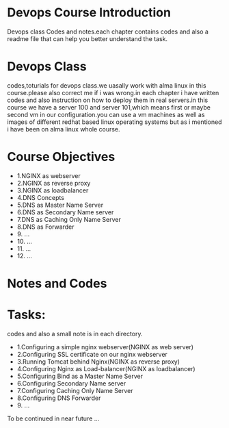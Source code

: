 # Devops Course Introduction
Devops class Codes and notes.each chapter contains codes and also a readme file that can help you better understand the task.
<h1>Devops Class</h1>
<p>codes,toturials for devops class.we uasally work with alma linux in this course.please also correct me if i was wrong.in each chapter i have written codes and also instruction on how to deploy them in real servers.in this course we have a server 100 and server 101,which means first or maybe second vm in our configuration.you can use a vm machines as well as images of different redhat based linux operating systems but as i mentioned i have been on alma linux whole course.</p>

# Course Objectives
<ul>
<li>1.NGINX as webserver</li>
<li>2.NGINX as reverse proxy</li>
<li>3.NGINX as loadbalancer</li>
<li>4.DNS Concepts</li>
<li>5.DNS as Master Name Server</li>
<li>6.DNS as Secondary Name server</li>
<li>7.DNS as Caching Only Name Server</li>
<li>8.DNS as Forwarder</li>
<li>9. ...</li>
<li>10. ...</li>
<li>11. ...</li>
<li>12. ...</li>

</ul>

# Notes and Codes
<h1>Tasks:</h1>
<p>codes and also a small note is in each directory.</p>
<ul>
<li>1.Configuring a simple nginx webserver(NGINX as web server)</li>
<li>2.Configuring SSL certificate on our nginx webserver</li>
<li>3.Running Tomcat behind Nginx(NGINX as reverse proxy)</li>
<li>4.Configuring Nginx as Load-balancer(NGINX as loadbalancer)</li>
<li>5.Configuring Bind as a Master Name Server</li>
<li>6.Configuring Secondary Name server</li>
<li>7.Configuring Caching Only Name Server</li>
<li>8.Configuring DNS Forwarder</li>
<li>9. ...</li>

</ul>

<p>To be continued in near future ...</p>